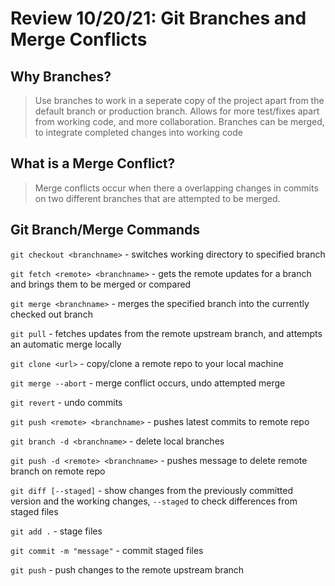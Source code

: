 # Review 10/20/21: Git Branches and Merge Conflicts

## Why Branches?

> Use branches to work in a seperate copy of the project apart from the default branch or production branch. Allows for more test/fixes apart from working code, and more collaboration.
> Branches can be merged, to integrate completed changes into working code

## What is a Merge Conflict?

> Merge conflicts occur when there a overlapping changes in commits on two different branches that are attempted to be merged.

## Git Branch/Merge Commands

`git checkout <branchname>` - switches working directory to specified branch

`git fetch <remote> <branchname>` - gets the remote updates for a branch and brings them to be merged or compared

`git merge <branchname>` - merges the specified branch into the currently checked out branch

`git pull` - fetches updates from the remote upstream branch, and attempts an automatic merge locally

`git clone <url>` - copy/clone a remote repo to your local machine

`git merge --abort` - merge conflict occurs, undo attempted merge

`git revert` - undo commits

`git push <remote> <branchname>` - pushes latest commits to remote repo

`git branch -d <branchname>` - delete local branches

`git push -d <remote> <branchname>` - pushes message to delete remote branch on remote repo

`git diff [--staged]` - show changes from the previously committed version and the working changes, `--staged` to check differences from staged files

`git add .` - stage files

`git commit -m "message"` - commit staged files

`git push` - push changes to the remote upstream branch
